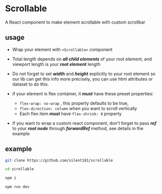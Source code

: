 # Scrollable

A React component to make element scrollable with custom scrollbar

## usage

- Wrap your element with `<Scrollable>` component
- Total length depends on **_all child elements_** of your root element, and viewport length is your **_root element_** length
- Do not forget to set **_width_** and **_height_** explicitly to your root element so our lib can get this info more precisely, you can use html attributes or dataset to do this.
- if your element is flex container, it **_must_** have these preset properties:

  - `flex-wrap: no-wrap` , this property defaults to be true,
  - `flex-direction: column` when you want to scroll vertically
  - Each flex item **_must_** have `flex-shrink: 0` property

- If you want to wrap a custom react component, don't forget to pass **_ref_** to your **_root node_** through **_forwardRef_** method, see details in the example

## example

```bash
git clone https://github.com/silent181/scrollable

cd scrollable

npm i

npm run dev
```

